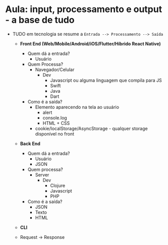 # Aula: input, processamento e output - a base de tudo


- TUDO em tecnologia se resume a `Entrada --> Processamento --> Saída`

    - **Front End (Web/Mobile/Android/iOS/Flutter/Híbrido React Native)**
        - Quem dá a entrada?
            - Usuário
        - Quem Processa?
            - Navegador/Celular
                - Dev
                    - Javascript ou alguma linguagem que compila para JS
                    - Swift
                    - Java
                    - Dart
        - Como é a saída?
            - Elemento aparecendo na tela ao usuário
                - alert
                - console.log
                - HTML + CSS
            - cookie/localStorage/AsyncStorage  - qualquer storage disponível no front

    - **Back End**
        - Quem dá a entrada?
            - Usuário
            - JSON
        - Quem processa?
            - Server
                - Dev
                    - Clojure
                    - Javascript
                    - PHP
        - Como é a saída?
            - JSON
            - Texto
            - HTML
            
    - **CLI**

    - Request -> Response